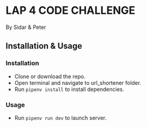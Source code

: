 # LAP 4 CODE CHALLENGE

By Sidar & Peter

## Installation & Usage

### Installation

- Clone or download the repo.
- Open terminal and navigate to url_shortener folder.
- Run `pipenv install` to install dependencies.

### Usage

- Run `pipenv run dev` to launch server.
